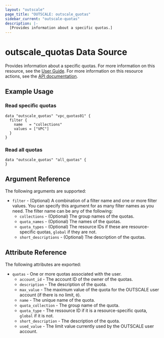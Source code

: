 ```yaml
---
layout: "outscale"
page_title: "OUTSCALE: outscale_quotas"
sidebar_current: "outscale-quotas"
description: |-
  [Provides information about a specific quotas.]
---
```


# outscale_quotas Data Source

Provides information about a specific quotas.
For more information on this resource, see the [User Guide](https://docs.outscale.com/en/userguide/About-Your-Account.html).
For more information on this resource actions, see the [API documentation](https://docs.outscale.com/api#readquotas).

## Example Usage

### Read specific quotas
```hcl
data "outscale_quotas" "vpc_quotas01" {
  filter {
    name   = "collections"
    values = ["VPC"]
  }
}
```

### Read all quotas
```hcl
data "outscale_quotas" "all_quotas" {
}
```

## Argument Reference

The following arguments are supported:

* `filter` - (Optional) A combination of a filter name and one or more filter values. You can specify this argument for as many filter names as you need. The filter name can be any of the following:
    * `collections` - (Optional) The group names of the quotas.
    * `quota_names` - (Optional) The names of the quotas.
    * `quota_types` - (Optional) The resource IDs if these are resource-specific quotas, `global` if they are not.
    * `short_descriptions` - (Optional) The description of the quotas.

## Attribute Reference

The following attributes are exported:

* `quotas` - One or more quotas associated with the user.
    * `account_id` - The account ID of the owner of the quotas.
    * `description` - The description of the quota.
    * `max_value` - The maximum value of the quota for the OUTSCALE user account (if there is no limit, `0`).
    * `name` - The unique name of the quota.
    * `quota_collection` - The group name of the quota.
    * `quota_type` - The ressource ID if it is a resource-specific quota, `global` if it is not.
    * `short_description` - The description of the quota.
    * `used_value` - The limit value currently used by the OUTSCALE user account.
